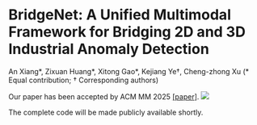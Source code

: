 # BridgeNet: A Unified Multimodal Framework for Bridging 2D and 3D Industrial Anomaly Detection
An Xiang*, Zixuan Huang*, Xitong Gao*, Kejiang Ye†, Cheng-zhong Xu (* Equal contribution; † Corresponding authors)

Our paper has been accepted by ACM MM 2025 [[paper]]().
![](figures/bridgenet.png)

The complete code will be made publicly available shortly.
